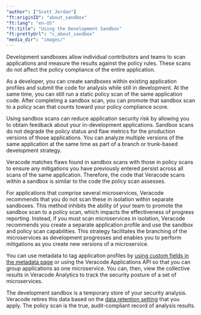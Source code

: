 ```yaml
---
"author": ["Scott Jordan"]
"ft:originID": "about_sandbox"
"ft:lang": "en-US"
"ft:title": "Using the Development Sandbox"
"ft:prettyUrl": "c_about_sandbox"
"media_dir": "images/"
---
```

Development sandboxes allow individual contributors and teams to scan applications and measure the results against the policy rules. These scans do not affect the policy compliance of the entire application.

As a developer, you can create sandboxes within existing application profiles and submit the code for analysis while still in development. At the same time, you can still run a static policy scan of the same application code. After completing a sandbox scan, you can promote that sandbox scan to a policy scan that counts toward your policy compliance score.

Using sandbox scans can reduce application security risk by allowing you to obtain feedback about your in-development applications. Sandbox scans do not degrade the policy status and flaw metrics for the production versions of those applications. You can analyze multiple versions of the same application at the same time as part of a branch or trunk-based development strategy.

Veracode matches flaws found in sandbox scans with those in policy scans to ensure any mitigations you have previously entered persist across all scans of the same application. Therefore, the code that Veracode scans within a sandbox is similar to the code the policy scan assesses.

For applications that comprise several microservices, Veracode recommends that you do not scan these in isolation within separate sandboxes. This method inhibits the ability of your team to promote the sandbox scan to a policy scan, which impacts the effectiveness of progress reporting. Instead, if you must scan microservices in isolation, Veracode recommends you create a separate application profile and use the sandbox and policy scan capabilities. This strategy facilitates the branching of the microservices as development progresses and enables you to perform mitigations as you create new versions of a microservice.

You can use metadata to tag application profiles by [using custom fields in the metadata page](https://docs.veracode.com/r/t_add_application) or using the Veracode Applications API so that you can group applications as one microservice. You can, then, view the collective results in Veracode Analytics to track the security posture of a set of microservices.

The development sandbox is a temporary store of your security analysis. Veracode retires this data based on the [data retention setting](https://docs.veracode.com/r/About_Sandbox_Data_Retention) that you apply. The policy scan is the true, audit-compliant record of analysis results.
